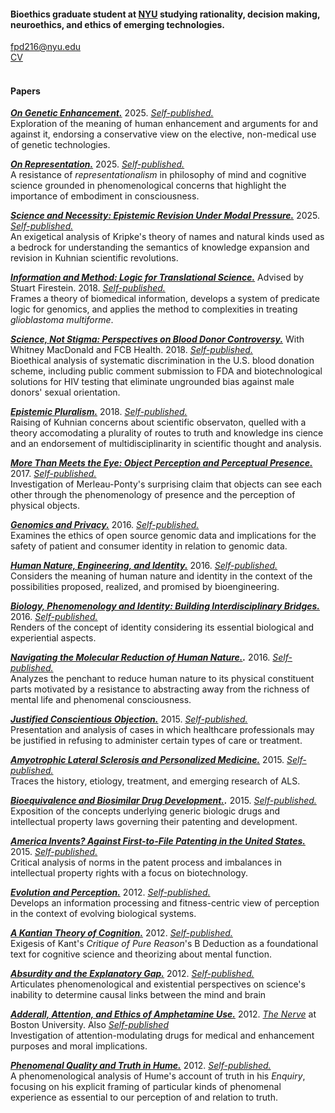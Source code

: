 #### Bioethics graduate student at [NYU](https://wp.nyu.edu/centerforbioethics/) studying rationality, decision making, neuroethics, and ethics of emerging technologies.

[fpd216@nyu.edu](mailto:fpd216@nyu.edu)\
[CV](www.google.com)\
<br>

#### Papers

***[On Genetic Enhancement.](https://fpdevita.github.io/Papers/Bioethics/OnGeneticEnhancement.pdf)*** 2025. _[Self-published.](http://dx.doi.org/10.13140/RG.2.2.16642.80324)_\
Exploration of the meaning of human enhancement and arguments for and against it, endorsing a conservative view on the elective, non-medical use of genetic technologies.

***[On Representation.](https://fpdevita.github.io/Papers/Philosophy/OnRepresentation.pdf)*** 2025. _[Self-published.](http://dx.doi.org/10.13140/RG.2.2.15590.13129)_\
A resistance of _representationalism_ in philosophy of mind and cognitive science grounded in phenomenological concerns that highlight the importance of embodiment in consciousness.

***[Science and Necessity: Epistemic Revision Under Modal Pressure.](https://fpdevita.github.io/Papers/Philosophy/ScienceandNecessity.pdf)*** 2025. _[Self-published.](http://dx.doi.org/10.13140/RG.2.2.32367.34729)_\
An exigetical analysis of Kripke's theory of names and natural kinds used as a bedrock for understanding the semantics of knowledge expansion and revision in Kuhnian scientific revolutions.

***[Information and Method: Logic for Translational Science.](https://fpdevita.github.io/Papers/Biotech/InformationandMethod.pdf)*** Advised by Stuart Firestein. 2018. _[Self-published.](http://dx.doi.org/10.13140/RG.2.2.26383.09122)_\
Frames a theory of biomedical information, develops a system of predicate logic for genomics, and applies the method to complexities in treating _glioblastoma multiforme_.

***[Science, Not Stigma: Perspectives on Blood Donor Controversy.](https://fpdevita.github.io/Papers/Bioethics/ScienceNotStigma.pdf)*** With Whitney MacDonald and FCB Health. 2018. _[Self-published.](http://dx.doi.org/10.13140/RG.2.2.13459.39200)_\
Bioethical analysis of systematic discrimination in the U.S. blood donation scheme, including public comment submission to FDA and biotechnological solutions for HIV testing that eliminate ungrounded bias against male donors' sexual orientation.

***[Epistemic Pluralism.](https://fpdevita.github.io/Papers/Philosophy/EpistemicPluralism.pdf)*** 2018. _[Self-published.](http://dx.doi.org/10.13140/RG.2.2.27430.84800)_\
Raising of Kuhnian concerns about scientific observaton, quelled with a theory accomodating a plurality of routes to truth and knowledge ins cience and an endorsement of multidisciplinarity in scientific thought and analysis.

***[More Than Meets the Eye: Object Perception and Perceptual Presence.](https://fpdevita.github.io/Papers/Philosophy/MoreThanMeetstheEye.pdf)*** 2017. _[Self-published.](http://dx.doi.org/10.13140/RG.2.2.29011.90400)_\
Investigation of Merleau-Ponty's surprising claim that objects can see each other through the phenomenology of presence and the perception of physical objects.

***[Genomics and Privacy.](https://fpdevita.github.io/Papers/Bioethics/GenomicsandPrivacy.pdf)*** 2016. _[Self-published.](http://dx.doi.org/10.13140/RG.2.2.20579.05927)_\
Examines the ethics of open source genomic data and implications for the safety of patient and consumer identity in relation to genomic data.

***[Human Nature, Engineering, and Identity.](https://fpdevita.github.io/Papers/Philosophy/HumanNatureEngineeringandIdentity.pdf)*** 2016. _[Self-published.](http://dx.doi.org/10.13140/RG.2.2.35722.79047)_\
Considers the meaning of human nature and identity in the context of the possibilities proposed, realized, and promised by bioengineering. 

***[Biology, Phenomenology and Identity: Building Interdisciplinary Bridges.](https://fpdevita.github.io/Papers/Philosophy/BuildingBridges.pdf)*** 2016. _[Self-published.](http://dx.doi.org/10.13140/RG.2.2.34648.00001)_\
Renders of the concept of identity considering its essential biological and experiential aspects. 

***[Navigating the Molecular Reduction of Human Nature.](https://fpdevita.github.io/Papers/Philosophy/MolecularReduction.pdf).*** 2016. _[Self-published.](http://dx.doi.org/10.13140/RG.2.2.27937.11367)_\
Analyzes the penchant to reduce human nature to its physical constituent parts motivated by a resistance to abstracting away from the richness of mental life and phenomenal consciousness.

***[Justified Conscientious Objection.](https://fpdevita.github.io/Papers/Bioethics/JustifiedConscientiousObjection.pdf)*** 2015. _[Self-published.](http://dx.doi.org/10.13140/RG.2.2.29967.09121)_\
Presentation and analysis of cases in which healthcare professionals may be justified in refusing to administer certain types of care or treatment.

***[Amyotrophic Lateral Sclerosis and Personalized Medicine.](https://fpdevita.github.io/Papers/Biotech/ALSandPersonalizedMedicine.pdf)*** 2015. _[Self-published.](http://dx.doi.org/10.13140/RG.2.2.19548.50563)_\
Traces the history, etiology, treatment, and emerging research of ALS.

***[Bioequivalence and Biosimilar Drug Development.](https://fpdevita.github.io/Papers/Biotech/Bioequivalence.pdf).*** 2015. _[Self-published.](http://dx.doi.org/10.13140/RG.2.2.10430.80965)_\
Exposition of the concepts underlying generic biologic drugs and intellectual property laws governing their patenting and development.

***[America Invents? Against First-to-File Patenting in the United States.](https://fpdevita.github.io/Papers/Biotech/AmericaInvents.pdf)*** 2015. _[Self-published.](http://dx.doi.org/10.13140/RG.2.2.26480.57608)_\
Critical analysis of norms in the patent process and imbalances in intellectual property rights with a focus on biotechnology.

***[Evolution and Perception.](http://fpdevita.github.io/Papers/Philosophy/EvolutionandPerception.pdf)*** 2012. _[Self-published.](http://dx.doi.org/10.13140/RG.2.2.21226.22720)_\
Develops an information processing and fitness-centric view of perception in the context of evolving biological systems.

***[A Kantian Theory of Cognition.](https://fpdevita.github.io/Papers/Philosophy/AKantianTheoryofCognition.pdf)*** 2012. _[Self-published.](http://dx.doi.org/10.13140/RG.2.2.21578.48326)_\
Exigesis of Kant's _Critique of Pure Reason_'s B Deduction as a foundational text for cognitive science and theorizing about mental function.

***[Absurdity and the Explanatory Gap.](https://fpdevita.github.io/Papers/Philosophy/AbsurdityandtheExplanatoryGap.pdf)*** 2012. _[Self-published.](http://dx.doi.org/10.13140/RG.2.2.23759.19361)_\
Articulates phenomenological and existential perspectives on science's inability to determine causal links between the mind and brain

***[Adderall, Attention, and Ethics of Amphetamine Use.](https://fpdevita.github.io/Papers/Bioethics/AdderallandEthics.pdf)*** 2012. [_The Nerve_](https://open.bu.edu/server/api/core/bitstreams/921323c7-1ad1-41b3-a478-8fd58221e321/content) at Boston University. Also _[Self-published](http://dx.doi.org/10.13140/RG.2.2.10855.15524)_\
Investigation of attention-modulating drugs for medical and enhancement purposes and moral implications.

***[Phenomenal Quality and Truth in Hume.](https://fpdevita.github.io/Papers/Philosophy/PhenonenalQualityandTruthinHume.pdf)*** 2012. _[Self-published.](http://dx.doi.org/10.13140/RG.2.2.23759.19361)_\
A phenomenological analysis of Hume's account of truth in his _Enquiry_, focusing on his explicit framing of particular kinds of phenomenal experience as essential to our perception of and relation to truth.
